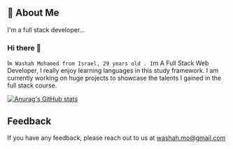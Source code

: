 
## 🚀 About Me
I'm a full stack developer...
### Hi there 👋
I`m Washah Mohamed from Israel, 29 years old .
I`m A Full Stack Web Developer, I really enjoy learning languages in this study framework.
I am currently working on huge projects to showcase the talents I gained in the full stack course.

[![Anurag's GitHub stats](https://github-readme-stats.vercel.app/api?username=Washah)](https://github.com/anuraghazra/github-readme-stats)



## Feedback

If you have any feedback, please reach out to us at washah.mo@gmail.com

